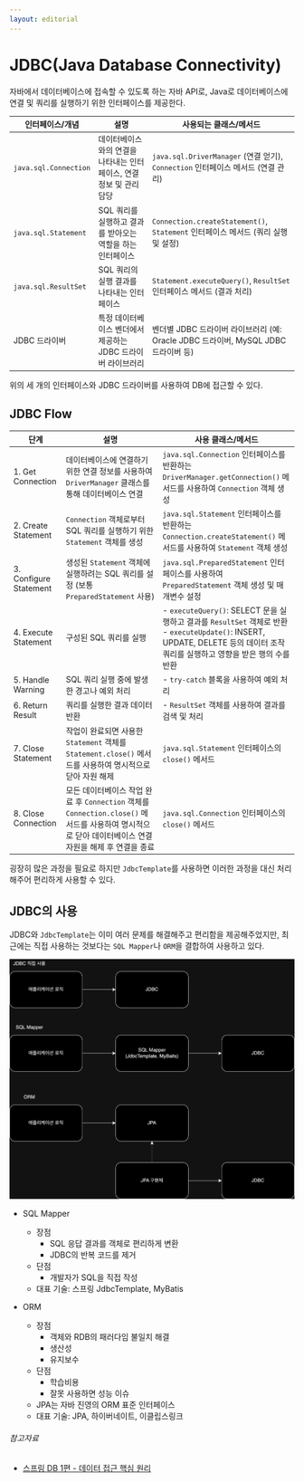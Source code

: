 ```yaml
---
layout: editorial
---
```


# JDBC(Java Database Connectivity)

자바에서 데이터베이스에 접속할 수 있도록 하는 자바 API로, Java로 데이터베이스에 연결 및 쿼리를 실행하기 위한 인터페이스를 제공한다.

| 인터페이스/개념              | 설명                                     | 사용되는 클래스/메서드                                                       |
|-----------------------|----------------------------------------|--------------------------------------------------------------------|
| `java.sql.Connection` | 데이터베이스와의 연결을 나타내는 인터페이스, 연결 정보 및 관리 담당 | `java.sql.DriverManager` (연결 얻기), `Connection` 인터페이스 메서드 (연결 관리)   |
| `java.sql.Statement`  | SQL 쿼리를 실행하고 결과를 받아오는 역할을 하는 인터페이스     | `Connection.createStatement()`, `Statement` 인터페이스 메서드 (쿼리 실행 및 설정) |
| `java.sql.ResultSet`  | SQL 쿼리의 실행 결과를 나타내는 인터페이스              | `Statement.executeQuery()`, `ResultSet` 인터페이스 메서드 (결과 처리)          |
| JDBC 드라이버             | 특정 데이터베이스 벤더에서 제공하는 JDBC 드라이버 라이브러리    | 벤더별 JDBC 드라이버 라이브러리 (예: Oracle JDBC 드라이버, MySQL JDBC 드라이버 등)       |

위의 세 개의 인터페이스와 JDBC 드라이버를 사용하여 DB에 접근할 수 있다.

## JDBC Flow

| 단계                     | 설명                                                                                                   | 사용 클래스/메서드                                                                                                                                   |
|------------------------|------------------------------------------------------------------------------------------------------|----------------------------------------------------------------------------------------------------------------------------------------------|
| 1. Get Connection      | 데이터베이스에 연결하기 위한 연결 정보를 사용하여 `DriverManager` 클래스를 통해 데이터베이스 연결                                        | `java.sql.Connection` 인터페이스를 반환하는 `DriverManager.getConnection()` 메서드를 사용하여 `Connection` 객체 생성                                               |
| 2. Create Statement    | `Connection` 객체로부터 SQL 쿼리를 실행하기 위한 `Statement` 객체를 생성                                                | `java.sql.Statement` 인터페이스를 반환하는 `Connection.createStatement()` 메서드를 사용하여 `Statement` 객체 생성                                                  |
| 3. Configure Statement | 생성된 `Statement` 객체에 실행하려는 SQL 쿼리를 설정 (보통 `PreparedStatement` 사용)                                     | `java.sql.PreparedStatement` 인터페이스를 사용하여 `PreparedStatement` 객체 생성 및 매개변수 설정                                                                 |
| 4. Execute Statement   | 구성된 SQL 쿼리를 실행                                                                                       | - `executeQuery()`: SELECT 문을 실행하고 결과를 `ResultSet` 객체로 반환<br> - `executeUpdate()`: INSERT, UPDATE, DELETE 등의 데이터 조작 쿼리를 실행하고 영향을 받은 행의 수를 반환 |
| 5. Handle Warning      | SQL 쿼리 실행 중에 발생한 경고나 예외 처리                                                                           | - `try-catch` 블록을 사용하여 예외 처리                                                                                                                 |
| 6. Return Result       | 쿼리를 실행한 결과 데이터 반환                                                                                    | - `ResultSet` 객체를 사용하여 결과를 검색 및 처리                                                                                                           |
| 7. Close Statement     | 작업이 완료되면 사용한 `Statement` 객체를 `Statement.close()` 메서드를 사용하여 명시적으로 닫아 자원 해제                            | `java.sql.Statement` 인터페이스의 `close()` 메서드                                                                                                    |
| 8. Close Connection    | 모든 데이터베이스 작업 완료 후 `Connection` 객체를 `Connection.close()` 메서드를 사용하여 명시적으로 닫아 데이터베이스 연결 자원을 해제 후 연결을 종료 | `java.sql.Connection` 인터페이스의 `close()` 메서드                                                                                                   |

굉장히 많은 과정을 필요로 하지만 `JdbcTemplate`를 사용하면 이러한 과정을 대신 처리해주어 편리하게 사용할 수 있다.

## JDBC의 사용

JDBC와 `JdbcTemplate`는 이미 여러 문제를 해결해주고 편리함을 제공해주었지만, 최근에는 직접 사용하는 것보다는 `SQL Mapper`나 `ORM`을 결합하여 사용하고 있다.

![JDBC에 접근하는 여러 방법](image/jdbc_access.png)

- SQL Mapper
    - 장점
        - SQL 응답 결과를 객체로 편리하게 변환
        - JDBC의 반복 코드를 제거
    - 단점
        - 개발자가 SQL을 직접 작성
    - 대표 기술: 스프링 JdbcTemplate, MyBatis

- ORM
    - 장점
        - 객체와 RDB의 패러다임 불일치 해결
        - 생산성
        - 유지보수
    - 단점
        - 학습비용
        - 잘못 사용하면 성능 이슈
    - JPA는 자바 진영의 ORM 표준 인터페이스
    - 대표 기술: JPA, 하이버네이트, 이클립스링크

###### 참고자료

- [스프링 DB 1편 - 데이터 접근 핵심 원리](https://www.inflearn.com/course/스프링-db-1)